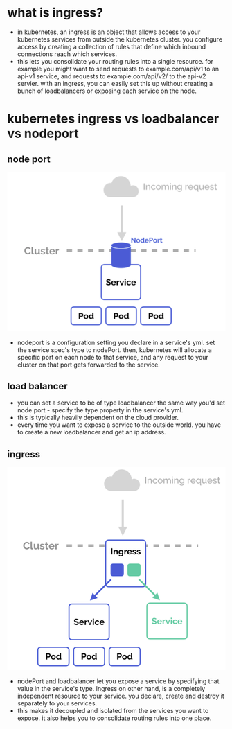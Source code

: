 # what is ingress?

- in kubernetes, an ingress is an object that allows access to your kubernetes services from outside the kubernetes cluster. you configure access by creating a collection of rules that define which inbound connections reach which services.
- this lets you consolidate your routing rules into a single resource. for example you might want to send requests to example.com/api/v1 to an api-v1 service, and requests to example.com/api/v2/ to the api-v2 servier. with an ingress, you can easily set this up without creating a bunch of loadbalancers or exposing each service on the node.

# kubernetes ingress vs loadbalancer vs nodeport

## node port

![nodeport](../asset/nodePort.png)

- nodeport is a configuration setting you declare in a service's yml. set the service spec's type to nodePort. then, kubernetes will allocate a specific port on each node to that service, and any request to your cluster on that port gets forwarded to the service.

## load balancer

- you can set a service to be of type loadbalancer the same way you'd set node port - specify the type property in the service's yml.
- this is typically heavily dependent on the cloud provider.
- every time you want to expose a service to the outside world. you have to create a new loadbalancer and get an ip address.

## ingress

![ingress](../asset/ingress.png)

- nodePort and loadbalancer let you expose a service by specifying that value in the service's type. Ingress on other hand, is a completely independent resource to your service. you declare, create and destroy it separately to your services.
- this makes it decoupled and isolated from the services you want to expose. it also helps you to consolidate routing rules into one place.
